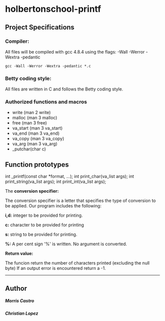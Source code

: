 # holbertonschool-printf

## Project Specifications

### Compiler:

All files will be compiled with gcc 4.8.4 using the flags:  -Wall -Werror -Wextra -pedantic

    gcc -Wall -Werror -Wextra -pedantic *.c

### Betty coding style:

All files are written in C and follows the Betty coding style.

### Authorized functions and macros

* write (man 2 write)
* malloc (man 3 malloc)
* free (man 3 free)
* va_start (man 3 va_start)
* va_end (man 3 va_end)
* va_copy (man 3 va_copy)
* va_arg (man 3 va_arg)
* _putchar(char c)

## Function prototypes

int _printf(const char *format, ...);
int print_char(va_list args);
int print_string(va_list args);
int print_int(va_list args);

The **conversion specifier:**


The conversion specifier is a letter that specifies the type of conversion to be applied. Our program includes the following:

**i,d:**	   integer to be provided for printing.

**c:**	   character to be provided for printing

**s:**	  string to be provided for printing.

**%:**	    A per cent sign '%' is written. No argument is converted.

**Return value:**

The funcion return the number of characters printed (excluding the null byte)
If an output error is encountered return a -1.

___

## Author
##### Morris Castro
##### Christian Lopez 

